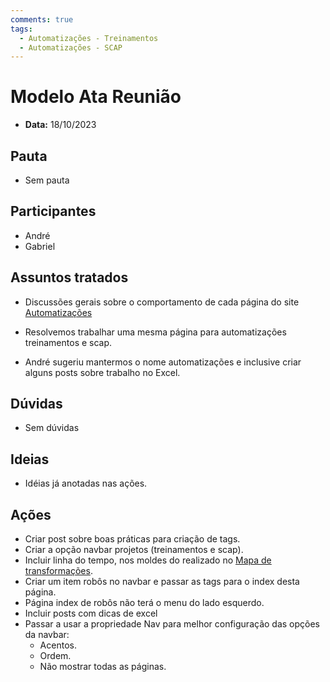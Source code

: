 ```yaml
---
comments: true
tags:
  - Automatizações - Treinamentos
  - Automatizações - SCAP
---
```


# Modelo Ata Reunião

- **Data:** 18/10/2023

## Pauta
- Sem pauta

## Participantes
- André
- Gabriel

## Assuntos tratados
- Discussões gerais sobre o comportamento de cada página do site [Automatizações](https://lab-mg.github.io/automatizacoes/)

- Resolvemos trabalhar uma mesma página para automatizações treinamentos e scap.

- André sugeriu mantermos o nome automatizações e inclusive criar alguns posts sobre trabalho no Excel.

## Dúvidas
- Sem dúvidas

## Ideias
- Idéias já anotadas nas ações.

## Ações
- Criar post sobre boas práticas para criação de tags.
- Criar a opção navbar projetos (treinamentos e scap).
- Incluir linha do tempo, nos moldes do realizado no [Mapa de transformações](https://lab-mg.github.io/handbook/linha_do_tempo/mapa_transformacao/).
- Criar um item robôs no navbar e passar as tags para o index desta página.
- Página index de robôs não terá o menu do lado esquerdo.
- Incluir posts com dicas de excel
- Passar a usar a propriedade Nav para melhor configuração das opções da navbar:
    - Acentos.
    - Ordem.
    - Não mostrar todas as páginas.
